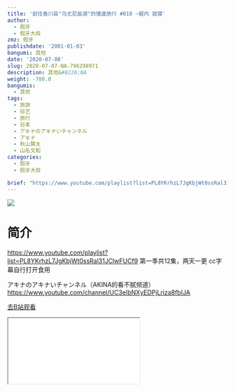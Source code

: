 ```yaml
---
title: '前往香川县"乌尤尼盐湖"的慢速旅行 #010 ~堀内 就寝'
author:
  - 假牙
  - 假牙大叔
zmz: 假牙
publishdate: '2001-01-03'
bangumi: 其他
date: '2020-07-08'
slug: 2020-07-07-NA-796298971
description: 其他&#8226;NA
weight: -708.0
bangumis:
  - 其他
tags:
  - 旅游
  - 综艺
  - 旅行
  - 日本
  - アキナのアキナいチャンネル
  - アキナ
  - 秋山賢太
  - 山名文和
categories:
  - 假牙
  - 假牙大叔

brief: "https://www.youtube.com/playlist?list=PL8YKrhzL7JgKbjWt0ssRal31JClwFUCf9 第一季共12集，两天一更 cc字幕自行打开食用 アキナのアキナいチャンネル（AKINA的看不腻频道） https://www.youtube.com/channel/UC3eIbNXyEDPjLriza8fbIJA"
---
```

![](https://raw.githubusercontent.com/tcgriffith/owaraisite/master/static/tmpimg/5f7ea0469f75f2acdb90138ed3bb77cc7a7c6c7a.jpg.480.jpg)
# 简介  
https://www.youtube.com/playlist?list=PL8YKrhzL7JgKbjWt0ssRal31JClwFUCf9
第一季共12集，两天一更
cc字幕自行打开食用

アキナのアキナいチャンネル（AKINA的看不腻频道）
https://www.youtube.com/channel/UC3eIbNXyEDPjLriza8fbIJA  

[去B站观看](https://www.bilibili.com/video/av796298971/)
<div class ="resp-container"><iframe class="testiframe" src="//player.bilibili.com/player.html?aid=796298971"", scrolling="no", allowfullscreen="true" > </iframe></div> 
